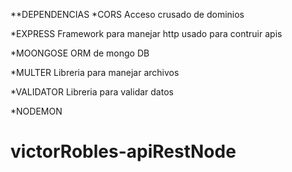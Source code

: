 **DEPENDENCIAS
*CORS
Acceso crusado de dominios

*EXPRESS
Framework para manejar http usado para contruir apis

*MOONGOSE
ORM de mongo DB

*MULTER
Libreria para manejar archivos

*VALIDATOR
Libreria para validar datos

*NODEMON
# victorRobles-apiRestNode
